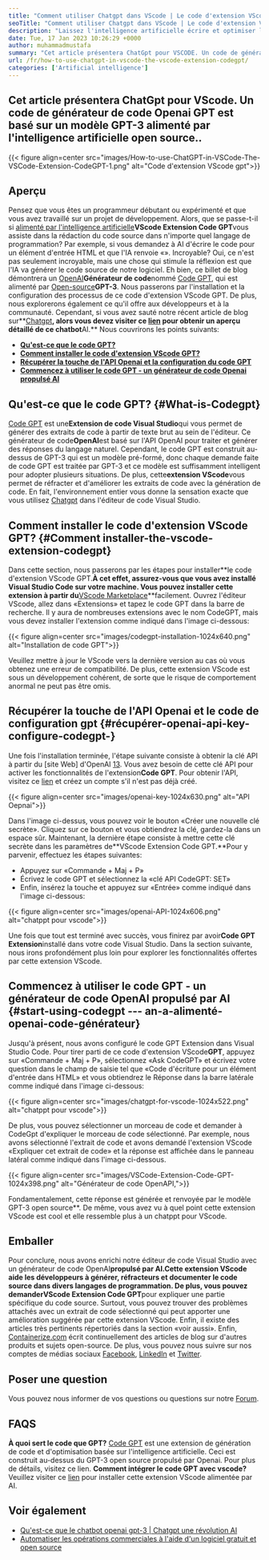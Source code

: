 ```yaml
---
title: "Comment utiliser Chatgpt dans VScode | Le code d'extension VScode gpt" 
seoTitle: "Comment utiliser Chatgpt dans VScode | Le code d'extension VScode gpt" 
description: "Laissez l'intelligence artificielle écrire et optimiser le code source à l'aide de l'API OpenAI. Le code d'extension VScode GPT est alimenté par GPT-3 qui est un modèle NLP open-source." 
date: Tue, 17 Jan 2023 10:26:29 +0000
author: muhammadmustafa
summary: "Cet article présentera ChatGpt pour VSCODE. Un code de générateur de code ouvert GPT est basé sur un modèle GPT-3 alimenté par l'intelligence artificielle open source." 
url: /fr/how-to-use-chatgpt-in-vscode-the-vscode-extension-codegpt/
categories: ['Artificial intelligence']
---
```


## **Cet article présentera ChatGpt pour VScode. Un code de générateur de code Openai GPT est basé sur un modèle GPT-3 alimenté par l'intelligence artificielle open source.**.

{{< figure align=center src="images/How-to-use-ChatGPT-in-VSCode-The-VSCode-Extension-CodeGPT-1.png" alt="Code d'extension VScode gpt">}}


## Aperçu
Pensez que vous êtes un programmeur débutant ou expérimenté et que vous avez travaillé sur un projet de développement. Alors, que se passe-t-il si [alimenté par l'intelligence artificielle][1]**VScode Extension Code GPT**vous assiste dans la rédaction du code source dans n'importe quel langage de programmation? Par exemple, si vous demandez à AI d'écrire le code pour un élément d'entrée HTML et que l'IA renvoie «». Incroyable?
Oui, ce n'est pas seulement incroyable, mais une chose qui stimule la réflexion est que l'IA va générer le code source de notre logiciel. Eh bien, ce billet de blog démontrera un [OpenAI][2]**Générateur de code**nommé [Code GPT][3], qui est alimenté par [Open-source][4]**GPT-3**. Nous passerons par l'installation et la configuration des processus de ce code d'extension VScode GPT. De plus, nous explorerons également ce qu'il offre aux développeurs et à la communauté. Cependant, si vous avez sauté notre récent article de blog sur**[Chatgpt][5]**, alors vous devez visiter ce [lien][6] pour obtenir un aperçu détaillé de ce chatbot**AI.**
Nous couvrirons les points suivants:
  * [**Qu'est-ce que le code GPT?**][7]
  * [**Comment installer le code d'extension VScode GPT?**][8]
  * [**Récupérer la touche de l'API Openai et la configuration du code GPT**][9]
  * [**Commencez à utiliser le code GPT - un générateur de code Openai propulsé AI**][10]

## Qu'est-ce que le code GPT?   {#What-is-Codegpt}
[Code GPT][3] est une**Extension de code Visual Studio**qui vous permet de générer des extraits de code à partir de texte brut au sein de l'éditeur. Ce générateur de code**OpenAI**est basé sur l'API OpenAI pour traiter et générer des réponses du langage naturel. Cependant, le code GPT est construit au-dessus de GPT-3 qui est un modèle pré-formé, donc chaque demande faite de code GPT est traitée par GPT-3 et ce modèle est suffisamment intelligent pour adopter plusieurs situations. De plus, cette**extension VScode**vous permet de réfracter et d'améliorer les extraits de code avec la génération de code. En fait, l'environnement entier vous donne la sensation exacte que vous utilisez [Chatgpt][11] dans l'éditeur de code Visual Studio.

## Comment installer le code d'extension VScode GPT?   {#Comment installer-the-vscode-extension-codegpt}
Dans cette section, nous passerons par les étapes pour installer**le code d'extension VScode GPT.**À cet effet, assurez-vous que vous avez installé Visual Studio Code sur votre machine. Vous pouvez installer cette extension à partir du**[VScode Marketplace][12]**facilement.
Ouvrez l'éditeur VScode, allez dans «Extensions» et tapez le code GPT dans la barre de recherche. Il y aura de nombreuses extensions avec le nom CodeGPT, mais vous devez installer l'extension comme indiqué dans l'image ci-dessous:

{{< figure align=center src="images/codegpt-installation-1024x640.png" alt="Installation de code GPT">}}

Veuillez mettre à jour le VScode vers la dernière version au cas où vous obtenez une erreur de compatibilité. De plus, cette extension VScode est sous un développement cohérent, de sorte que le risque de comportement anormal ne peut pas être omis.

## Récupérer la touche de l'API Openai et le code de configuration gpt   {#récupérer-openai-api-key-configure-codegpt-}
Une fois l'installation terminée, l'étape suivante consiste à obtenir la clé API à partir du [site Web] d'OpenAI [13]. Vous avez besoin de cette clé API pour activer les fonctionnalités de l'extension**Code GPT**. Pour obtenir l'API, visitez ce [lien][13] et créez un compte s'il n'est pas déjà créé.

{{< figure align=center src="images/openai-key-1024x630.png" alt="API Oepnai">}}

Dans l'image ci-dessus, vous pouvez voir le bouton «Créer une nouvelle clé secrète». Cliquez sur ce bouton et vous obtiendrez la clé, gardez-la dans un espace sûr. Maintenant, la dernière étape consiste à mettre cette clé secrète dans les paramètres de**VScode Extension Code GPT.**Pour y parvenir, effectuez les étapes suivantes:
  * Appuyez sur «Commande + Maj + P»
  * Écrivez le code GPT et sélectionnez la «clé API CodeGPT: SET»
  * Enfin, insérez la touche et appuyez sur «Entrée» comme indiqué dans l'image ci-dessous:

{{< figure align=center src="images/openai-API-1024x606.png" alt="chatppt pour vscode">}}

Une fois que tout est terminé avec succès, vous finirez par avoir**Code GPT Extension**installé dans votre code Visual Studio. Dans la section suivante, nous irons profondément plus loin pour explorer les fonctionnalités offertes par cette extension VScode.

## Commencez à utiliser le code GPT - un générateur de code OpenAI propulsé par AI   {#start-using-codegpt --- an-a-alimenté-openai-code-générateur}
Jusqu'à présent, nous avons configuré le code GPT Extension dans Visual Studio Code. Pour tirer parti de ce code d'extension VScode**GPT**, appuyez sur «Commande + Maj + P», sélectionnez «Ask CodeGPT» et écrivez votre question dans le champ de saisie tel que «Code d'écriture pour un élément d'entrée dans HTML» et vous obtiendrez le Réponse dans la barre latérale comme indiqué dans l'image ci-dessous:

{{< figure align=center src="images/chatgpt-for-vscode-1024x522.png" alt="chatppt pour vscode">}}

De plus, vous pouvez sélectionner un morceau de code et demander à CodeGpt d'expliquer le morceau de code sélectionné. Par exemple, nous avons sélectionné l'extrait de code et avons demandé l'extension VScode «Expliquer cet extrait de code» et la réponse est affichée dans le panneau latéral comme indiqué dans l'image ci-dessous.

{{< figure align=center src="images/VSCode-Extension-Code-GPT-1024x398.png" alt="Générateur de code OpenAPI,">}}

Fondamentalement, cette réponse est générée et renvoyée par le modèle GPT-3 open source**. De même, vous avez vu à quel point cette extension VScode est cool et elle ressemble plus à un chatppt pour VScode.

## Emballer
Pour conclure, nous avons enrichi notre éditeur de code Visual Studio avec un générateur de code OpenAI**propulsé par AI.**Cette extension VScode aide les développeurs à générer, réfracteurs et documenter le code source dans divers langages de programmation. De plus, vous pouvez demander**VScode Extension Code GPT**pour expliquer une partie spécifique du code source. Surtout, vous pouvez trouver des problèmes attachés avec un extrait de code sélectionné qui peut apporter une amélioration suggérée par cette extension VScode. Enfin, il existe des articles très pertinents répertoriés dans la section «voir aussi».
Enfin, [Containerize.com][4] écrit continuellement des articles de blog sur d'autres produits et sujets open-source. De plus, vous pouvez nous suivre sur nos comptes de médias sociaux [Facebook][14], [LinkedIn][15] et [Twitter][16].

## Poser une question
Vous pouvez nous informer de vos questions ou questions sur notre [Forum][17].

## FAQS
**À quoi sert le code que GPT?**
[Code GPT][3] est une extension de génération de code et d'optimisation basée sur l'intelligence artificielle. Ceci est construit au-dessus du GPT-3 open source propulsé par Openai. Pour plus de détails, visitez ce lien.
**Comment intégrer le code GPT avec vscode?**
Veuillez visiter ce [lien][9] pour installer cette extension VScode alimentée par AI.

## Voir également
  * [Qu'est-ce que le chatbot openai gpt-3 | Chatgpt une révolution AI][6]
  * [Automatiser les opérations commerciales à l'aide d'un logiciel gratuit et open source][18]

  
[1]: https://blog.containerize.com/category/artificial-intelligence/
[2]: https://openai.com/
[3]: https://marketplace.visualstudio.com/items?itemName=timkmecl.codegpt3
[4]: https://www.containerize.com/
[5]: https://en.wikipedia.org/wiki/GPT-3
[6]: https://blog.containerize.com/artificial-intelligence/what-is-openai-chatbot-gpt-3-chatgpt-an-ai-revolution/
[7]: #What-is-CodeGPT
[8]: #How-to-install-the-VSCode-extension-CodeGPT
[9]: #Retrieve-OpenAI-API-Key-configure-CodeGPT-
[10]: #Start-using-CodeGPT---an-AI-Powered-OpenAI-Code-Generator
[11]: https://openai.com/blog/chatgpt/
[12]: https://marketplace.visualstudio.com/vscode
[13]: https://beta.openai.com/account/api-keys
[14]: https://web.facebook.com/containerize
[15]: https://www.linkedin.com/company/containerize/
[16]: https://twitter.com/containerize_co
[17]: https://forum.containerize.com/
[18]: https://blog.containerize.com/blogging/automate-business-operations-using-open-source-software/
